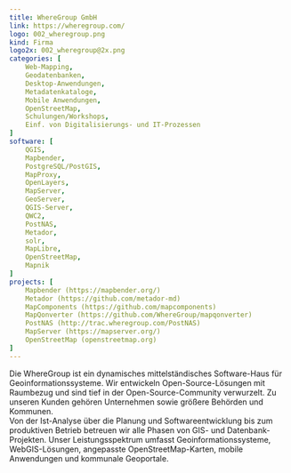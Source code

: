 ```yaml
---
title: WhereGroup GmbH
link: https://wheregroup.com/
logo: 002_wheregroup.png
kind: Firma
logo2x: 002_wheregroup@2x.png
categories: [
    Web-Mapping,
    Geodatenbanken,
    Desktop-Anwendungen,
	Metadatenkataloge,
    Mobile Anwendungen,
    OpenStreetMap,
    Schulungen/Workshops,
	Einf. von Digitalisierungs- und IT-Prozessen
]
software: [
    QGIS,
	Mapbender,
    PostgreSQL/PostGIS,
    MapProxy,
	OpenLayers,
    MapServer,
    GeoServer,
    QGIS-Server,
	QWC2, 
    PostNAS,
	Metador, 
    solr,
	MapLibre,
	OpenStreetMap,
	Mapnik
]
projects: [
    Mapbender (https://mapbender.org/)
	Metador (https://github.com/metador-md)
	MapComponents (https://github.com/mapcomponents)
	MapQonverter (https://github.com/WhereGroup/mapqonverter)
	PostNAS (http://trac.wheregroup.com/PostNAS)
	MapServer (https://mapserver.org/)
	OpenStreetMap (openstreetmap.org)
]
---
```


Die WhereGroup ist ein dynamisches mittelständisches Software-Haus für Geoinformationssysteme. Wir entwickeln Open-Source-Lösungen mit Raumbezug und sind tief in der Open-Source-Community verwurzelt. Zu unseren Kunden gehören Unternehmen sowie größere Behörden und Kommunen.   
Von der Ist-Analyse über die Planung und Softwareentwicklung bis zum produktiven Betrieb betreuen wir alle Phasen von GIS- und Datenbank-Projekten. Unser Leistungsspektrum umfasst Geoinformationssysteme, WebGIS-Lösungen, angepasste OpenStreetMap-Karten, mobile Anwendungen und kommunale Geoportale.


